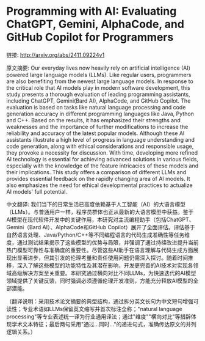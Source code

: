 # Programming with AI: Evaluating ChatGPT, Gemini, AlphaCode, and GitHub Copilot for Programmers

链接: http://arxiv.org/abs/2411.09224v1

原文摘要:
Our everyday lives now heavily rely on artificial intelligence (AI) powered
large language models (LLMs). Like regular users, programmers are also
benefiting from the newest large language models. In response to the critical
role that AI models play in modern software development, this study presents a
thorough evaluation of leading programming assistants, including ChatGPT,
Gemini(Bard AI), AlphaCode, and GitHub Copilot. The evaluation is based on
tasks like natural language processing and code generation accuracy in
different programming languages like Java, Python and C++. Based on the
results, it has emphasized their strengths and weaknesses and the importance of
further modifications to increase the reliability and accuracy of the latest
popular models. Although these AI assistants illustrate a high level of
progress in language understanding and code generation, along with ethical
considerations and responsible usage, they provoke a necessity for discussion.
With time, developing more refined AI technology is essential for achieving
advanced solutions in various fields, especially with the knowledge of the
feature intricacies of these models and their implications. This study offers a
comparison of different LLMs and provides essential feedback on the rapidly
changing area of AI models. It also emphasizes the need for ethical
developmental practices to actualize AI models' full potential.

中文翻译:
我们当下的日常生活已高度依赖基于人工智能（AI）的大语言模型（LLMs）。与普通用户一样，程序员群体也正从最新的大语言模型中获益。鉴于AI模型在现代软件开发中的关键作用，本研究对主流编程助手（包括ChatGPT、Gemini（Bard AI）、AlphaCode和GitHub Copilot）展开了全面评估。评估基于自然语言处理、Java/Python/C++等不同编程语言的代码生成准确性等任务维度，通过测试结果揭示了这些模型的优势与局限，并强调了通过持续改进提升当前热门模型可靠性与准确度的重要性。尽管这些AI助手在语言理解与代码生成方面展现出显著进步，但其引发的伦理考量和责任使用问题仍需深入探讨。随着时间推移，深入了解这些模型的功能特性及其潜在影响，开发更完善的AI技术对实现各领域高级解决方案至关重要。本研究通过横向对比不同LLMs，为快速迭代的AI模型领域提供了关键反馈，同时强调必须遵循伦理开发准则，方能充分释放AI模型的全部潜能。

（翻译说明：采用技术论文摘要的典型结构，通过拆分英文长句为中文短句增强可读性；专业术语如LLMs保留英文缩写并首次标注全称；"natural language processing"等专业表述统一译为行业通用译法；通过"维度""横向对比"等措辞体现学术文本特征；最后两句采用"通过...同时..."的递进句式，准确传达原文的并列逻辑关系。）
